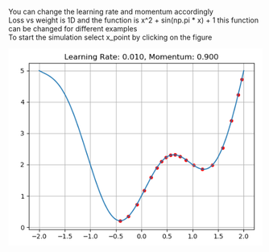 You can change the learning rate and momentum accordingly  
Loss vs weight is 1D and the function is x^2 + sin(np.pi * x) + 1 this function can be changed for different examples  
To start the simulation select x_point by clicking on the figure  

![](learning_rate_momentum.PNG)